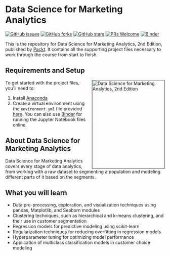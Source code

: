 # Data Science for Marketing Analytics

[![GitHub issues](https://img.shields.io/github/issues/PacktPublishing/Data-Science-for-Marketing-Analytics-Second-Edition)](https://github.com/PacktPublishing/Data-Science-for-Marketing-Analytics-Second-Edition/issues)
[![GitHub forks](https://img.shields.io/github/forks/PacktPublishing/Data-Science-for-Marketing-Analytics-Second-Edition)](https://github.com/PacktPublishing/Data-Science-for-Marketing-Analytics-Second-Edition/network)
[![GitHub stars](https://img.shields.io/github/stars/PacktPublishing/Data-Science-for-Marketing-Analytics-Second-Edition)](https://github.com/PacktPublishing/Data-Science-for-Marketing-Analytics-Second-Edition/stargazers)
[![PRs Welcome](https://img.shields.io/badge/PRs-welcome-brightgreen.svg)](https://github.com/PacktPublishing/Data-Science-for-Marketing-Analytics-Second-Edition/pulls)
[![Binder](https://mybinder.org/badge_logo.svg)](https://mybinder.org/v2/gh/PacktPublishing/The-Data-Science-for-Marketing-Analytics-Workshop/master)

This is the repository for Data Science for Marketing Analytics, 2nd Edition, published by [Packt](https://www.packtpub.com/?utm_source=github). It contains all the supporting project files necessary to work through the course from start to finish.

## Requirements and Setup
<a href=""><img src="https://static.packt-cdn.com/products/9781800560475/cover/smaller" alt="Data Science for Marketing Analytics, 2nd Edition" height="280px" width="230px" align="right" this.target="_blank"></a>

To get started with the project files, you'll need to:
1. Install [Anaconda](https://www.anaconda.com/distribution/)
2. Create a virtual environment using the `environment.yml` file provided [here](https://raw.githubusercontent.com/PacktPublishing/Data-Science-for-Marketing-Analytics-Second-Edition/master/environment.yml). You can also use [Binder](https://mybinder.org/v2/gh/PacktPublishing/The-Data-Science-for-Marketing-Analytics-Workshop/master) for running the Jupyter Notebook files online.


## About Data Science for Marketing Analytics

Data Science for Marketing Analytics covers every stage of data analytics, from working with a raw dataset to segmenting a population and modeling different parts of it based on the segments.

## What you will learn
* Data pre-processing, exploration, and visualization techniques using pandas, Matplotlib, and Seaborn modules
* Clustering techniques, such as hierarchical and k-means clustering, and their use in customer segmentation
* Regression models for predictive modeling using scikit-learn
* Regularization techniques for reducing overfitting in regression models
* Hyperparameter tuning for optimizing model performance
* Application of multiclass classification models in customer choice modeling
